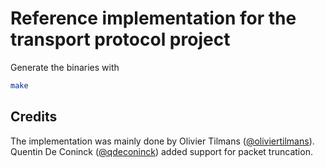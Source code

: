 # Reference implementation for the transport protocol project

Generate the binaries with 
```bash
make
```

## Credits

The implementation was mainly done by Olivier Tilmans ([@oliviertilmans](https://github.com/oliviertilmans)). Quentin De Coninck ([@qdeconinck](https://github.com/qdeconinck)) added support for packet truncation.